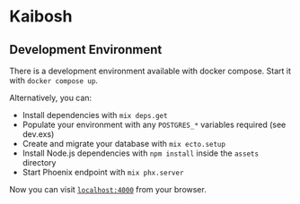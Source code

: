 # Kaibosh

## Development Environment

There is a development environment available with docker compose. Start it with `docker compose up`.

Alternatively, you can:

  * Install dependencies with `mix deps.get`
  * Populate your environment with any `POSTGRES_*` variables required (see dev.exs)
  * Create and migrate your database with `mix ecto.setup`
  * Install Node.js dependencies with `npm install` inside the `assets` directory
  * Start Phoenix endpoint with `mix phx.server`

Now you can visit [`localhost:4000`](http://localhost:4000) from your browser.
